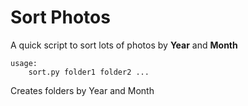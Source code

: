 # Sort Photos

A quick script to sort lots of photos by **Year** and **Month**

```console
usage:
    sort.py folder1 folder2 ...
```

Creates folders by Year and Month